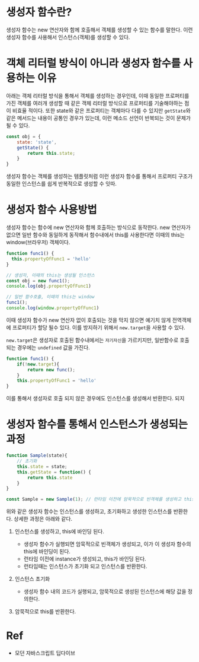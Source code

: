 # 생성자 함수란?

생성자 함수는 new 연산자와 함께 호출해서 객체를 생성할 수 있는 함수를 말한다. 이런 생성자 함수를 사용해서 인스턴스(객체)를 생성할 수 있다.

# 객체 리터럴 방식이 아니라 생성자 함수를 사용하는 이유

아래는 객체 리터럴 방식을 통해서 객체를 생성하는 경우인데, 이때 동일한 프로퍼티를 가진 객체를 여러개 생성할 때 같은 객체 리터럴 방식으로 프로퍼티를 기술해야하는 점이 비효율 적이다. 또한 state와 같은 프로퍼티는 객체마다 다를 수 있지만 `getState`와 같은 메서드는 내용이 공통인 경우가 있는데, 이런 메소드 선언이 반복되는 것이 문제가 될 수 있다. 
```javascript
const obj = {
    state: 'state',
    getState() {
        return this.state;
    }
}
```

생성자 함수는 객체를 생성하는 템플릿처럼 이런 생성자 함수를 통해서 프로퍼티 구조가 동일한 인스턴스를 쉽게 반복적으로 생성할 수 잇따. 

# 생성자 함수 사용방법

생성자 함수는 함수에 new 연산자와 함께 호출하는 방식으로 동작한다. new 연산자가 없으면 일반 함수와 동일하게 동작해서 함수내에서 this를 사용한다면 이때의 this는 window(브라우저) 객체이다. 

```javascript
function func1() {
  this.propertyOfFunc1 = 'hello'
}

// 생성자, 이때의 this는 생성될 인스턴스
const obj = new func1();
console.log(obj.propertyOfFunc1)

// 일반 함수호출, 이때의 this는 window
func1();
console.log(window.propertyOfFunc1)
```

이때 생성자 함수가 new 연산자 없이 호출되는 것을 막지 않으면 예기치 않게 전역객체에 프로퍼티가 할당 될수 있다. 이를 방지하기 위해서 `new.target`을 사용할 수 있다.

`new.target`은 생성자로 호출된 함수내에서는 `자기자신`을 가르키지만, 일반함수로 호출되는 경우에는 `undefined` 값을 가진다. 

```javascript
function func1() {
    if(!new.target){
        return new func();
    }
    this.propertyOfFunc1 = 'hello'
}
```

이를 통해서 생성자로 호출 되지 않은 경우에도 인스턴스를 생성해서 반환한다. 되지

# 생성자 함수를 통해서 인스턴스가 생성되는 과정

```javascript
function Sample(state){
    // 초기화
    this.state = state;
    this.getState = function() {
        return this.state
    }
}

const Sample = new Sample(1); // 런타임 이전에 암묵적으로 빈객체를 생성하고 this 바인딩을 한다. 런타임에 실제로 값을 초기화한다. 
```

위와 같은 생성자 함수는 인스턴스를 생성하고, 초기화하고 생성한 인스턴스를 반환한다. 상세한 과정은 아래와 같다. 
1. 인스턴스를 생성하고, this에 바인딩 된다. 
    - 생성자 함수가 실행되면 암묵적으로 빈객체가 생성되고, 이가 이 생성자 함수의 this에 바인딩이 된다. 
    - 런타임 이전에 instance가 생성되고, this가 바인딩 된다. 
    - 런타임때는 인스턴스가 초기화 되고 인스턴스를 반환한다. 
2. 인스턴스 초기화  
   - 생성자 함수 내의 코드가 실행되고, 암묵적으로 생성된 인스턴스에 해당 값을 정의한다. 

3. 암묵적으로 this를 반환한다. 

# Ref
- 모던 자바스크립트 딥다이브
